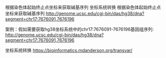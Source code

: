 
根据染色体起始终止点坐标来获取碱基序列
坐标系统转换
根据染色体起始终止点坐标来获取碱基序列
http://genome.ucsc.edu/cgi-bin/das/hg38/dna?segment=chr17:7676091,7676196


案例：假如需要获取hg38坐标系统中的chr17:7676091-7676196基因组序列:
http://genome.ucsc.edu/cgi-bin/das/hg38/dna?segment=chr17:7676091,7676196

坐标系统转换
https://bioinformatics.mdanderson.org/transvar/